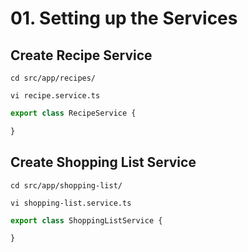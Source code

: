 # 01. Setting up the Services

## Create Recipe Service

```shell
cd src/app/recipes/
```

```shell
vi recipe.service.ts
```

```typescript
export class RecipeService {

}
```

## Create Shopping List Service

```shell
cd src/app/shopping-list/
```

```shell
vi shopping-list.service.ts
```

```typescript
export class ShoppingListService {

}
```